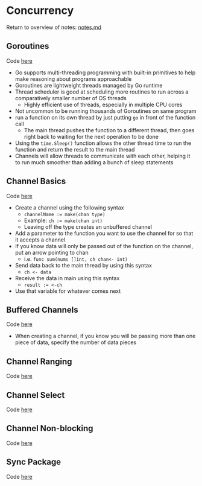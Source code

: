 # Concurrency
Return to overview of notes: [notes.md](../notes.md)

## Goroutines
Code [here](goroutines/begin/main.go)

- Go supports multi-threading programming with built-in primitives to help make reasoning about programs approachable
- Goroutines are lightweight threads managed by Go runtime
- Thread scheduler is good at scheduling more routines to run across a comparatively smaller number of OS threads
  - Highly efficient use of threads, especially in multiple CPU cores
- Not uncommon to be running thousands of Goroutines on same program
- run a function on its own thread by just putting `go` in front of the function call
  - The main thread pushes the function to a different thread, then goes right back to waiting for the next operation to be done
- Using the `time.Sleep()` function allows the other thread time to run the function and return the result to the main thread
- Channels will allow threads to communicate with each other, helping it to run much smoother than adding a bunch of sleep statements

## Channel Basics
Code [here](channel-basics/begin/main.go)

- Create a channel using the following syntax
  - `channelName := make(chan type)`
  - Example: `ch := make(chan int)`
  - Leaving off the type creates an unbuffered channel
- Add a parameter to the function you want to use the channel for so that it accepts a channel
- If you know data will only be passed out of the function on the channel, put an arrow pointing to chan
  - i.e. `func sum(nums []int, ch chan<- int)`
- Send data back to the main thread by using this syntax
  - `ch <- data`
- Receive the data in main using this syntax
  - `result := <-ch`
- Use that variable for whatever comes next

## Buffered Channels
Code [here](channel-basics/begin/main.go)

- When creating a channel, if you know you will be passing more than one piece of data, specify the number of data pieces

## Channel Ranging
Code [here](channel-ranging/begin/main.go)

## Channel Select
Code [here](channel-select/begin/main.go)

## Channel Non-blocking
Code [here](channel-non-blocking/begin/main.go)

## Sync Package
Code [here](sync/begin/main.go)